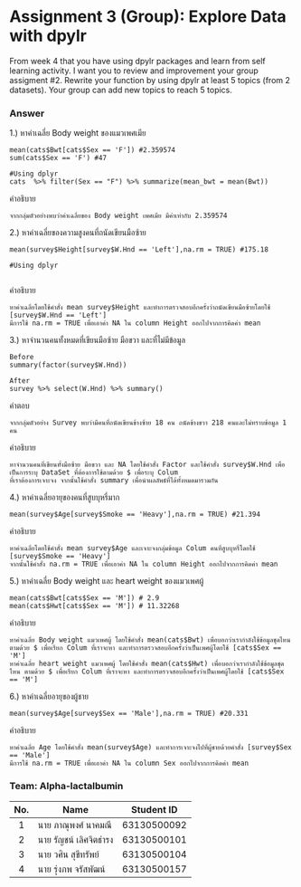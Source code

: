 # Assignment 3 (Group): Explore Data with dpylr
From week 4 that you have using dpylr packages and learn from self learning activity. I want you to review and improvement your group assigment #2. Rewrite your function by using dpylr at least 5 topics (from 2 datasets). Your group can add new topics to reach 5 topics.

### Answer


1.) หาค่าเฉลี่ย Body weight ของแมวเพศเมีย 
```{R}
mean(cats$Bwt[cats$Sex == 'F']) #2.359574
sum(cats$Sex == 'F') #47

#Using dplyr
cats  %>% filter(Sex == "F") %>% summarize(mean_bwt = mean(Bwt))
```
คำอธิบาย
```{R}
จากกลุ่มตัวอย่างพบว่าค่าเฉลี่ยของ Body weight เพศเมีย มีค่าเท่ากับ 2.359574 
```

2.) หาค่าเฉลี่ยของความสูงคนที่ถนัดเขียนมือซ้าย
```{R}
mean(survey$Height[survey$W.Hnd == 'Left'],na.rm = TRUE) #175.18

#Using dplyr


```
คำอธิบาย
```{R}
หาค่าเฉลี่ยโดยใช้คำสั่ง mean survey$Height และทำการตรวจสอบอีกครั้งว่าถนัดเขียนมือซ้ายโดยใช้ [survey$W.Hnd == 'Left']
มีการใช้ na.rm = TRUE เพื่อเอาค่า NA ใน column Height ออกไปจากการคิดค่า mean
```
3.) หาจำนวนคนทั้งหมดที่เขียนมือซ้าย มือขวา และที่ไม่มีข้อมูล
```{R}
Before
summary(factor(survey$W.Hnd))
```
```{R}
After
survey %>% select(W.Hnd) %>% summary()
```
คำตอบ
```{R}
จากกลุ่มตัวอย่าง Survey พบว่ามีคนที่ถนัดเขียนข้างซ้าย 18 คน ถนัดข้างขวา 218 คนและไม่ทราบข้อมูล 1 คน
```
คำอธิบาย
```{R}
หาจำนวนคนที่เขียนทั้งมือซ้าย มือขวา และ NA โดยใช้คำสั่ง Factor และใช้คำสั่ง survey$W.Hnd เพื่อเป็นการระบุ DataSet ที่ต้องการใช้ตามด้วย $ เพื่อระบุ Colum 
ที่เราต้องการเจาะจง จากนั้นใช้คำสั่ง summary เพื่อนำผลลัพธ์ที่ได้ทั้งหมดมารวมกัน
```
4.) หาค่าเฉลี่ยอายุของคนที่สูบบุหรี่มาก
```{R}
mean(survey$Age[survey$Smoke == 'Heavy'],na.rm = TRUE) #21.394
```
คำอธิบาย
```{R}
หาค่าเฉลี่ยโดยใช้คำสั่ง mean survey$Age และเจาะจงกลุ่มข้อมูล Colum คนที่สูบบุหรี่โดยใช้ [survey$Smoke == 'Heavy']
จากนั้นใช้คำสั่ง na.rm = TRUE เพื่อเอาค่า NA ใน column Height ออกไปจากการคิดค่า mean
```
5.) หาค่าเฉลี่ย Body weight และ heart weight ของแมวเพศผู้
```{R}
mean(cats$Bwt[cats$Sex == 'M']) # 2.9
mean(cats$Hwt[cats$Sex == 'M']) # 11.32268
```
คำอธิบาย
```{R}
หาค่าเฉลี่ย Body weight แมวเพศผู้ โดยใช้คำสั่ง mean(cats$Bwt) เพื่อบอกว่าเรากำลังใช้ข้อมูลชุดไหน ตามด้วย $ เพื่อเรียก Colum ที่เราจะหา และทำการตรวจสอบอีกครั้งว่าเป็นเพศผู้โดยใช้ [cats$Sex == 'M']
หาค่าเฉลี่ย heart weight แมวเพศผู้ โดยใช้คำสั่ง mean(cats$Hwt) เพื่อบอกว่าเรากำลังใช้ข้อมูลชุดไหน ตามด้วย $ เพื่อเรียก Colum ที่เราจะหา และทำการตรวจสอบอีกครั้งว่าเป็นเพศผู้โดยใช้ [cats$Sex == 'M']
```
6.) หาค่าเฉลี่ยอายุของผู้ชาย
```{R}
mean(survey$Age[survey$Sex == 'Male'],na.rm = TRUE) #20.331
````
คำอธิบาย
```{R}
หาค่าเฉลี่ย Age โดยใช้คำสั่ง mean(survey$Age) และทำการเจาะจงไปที่ผู้ชายด้วยคำสั่ง [survey$Sex == 'Male']
มีการใช้ na.rm = TRUE เพื่อเอาค่า NA ใน column Sex ออกไปจากการคิดค่า mean
```
### Team: Alpha-lactalbumin
| No. | Name              | Student ID   |
|:---:|-------------------|--------------|
|  1  | นาย ภาณุพงศ์ นาคมณี    | 63130500092  |
|  2  | นาย รัญชน์ เลิศจิตธำรง    | 63130500101  |
|  3  | นาย วศิน สุขีทรัพย์   | 63130500104 |
|  4  | นาย รุ่งภพ จรัสพัฒน์     | 63130500157 |


